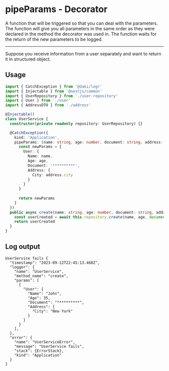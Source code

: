 # pipeParams - Decorator

A function that will be triggered so that you can deal with the parameters.
The function will give you all parameters in the same order as they were declared in the method the decorator was used in.
The function waits for the return of the new parameters to be logged.

---
Suppose you receive information from a user separately and want to return it in structured object.

## Usage
```typescript
import { CatchException } from '@daki/logr'
import { Injectable } from '@nestjs/common'
import { UserRepository } from './user-repository'
import { User } from './user'
import { AddressDTO } from './address'

@Injectable()
class UserService {
  constructor(private readonly repository: UserRepository) {}

  @CatchException({
    kind: 'Application',
    pipeParams: (name: string, age: number, document: string, address: AddressDTO) => {
      const newParams = {
        User: {
          Name: name,
          Age: age,
          Document: '**********',
          Address: {
            City: address.city
          }
        }
      }
      
      return newParams
    }
  })
  public async create(name: string, age: number, document: string, address: AddressDTO): Promise<User> {
    const userCreated = await this.repository.create(name, age, document, address)
    return userCreated
  }
}
```

## Log output
```text 
UserService fails {
  "timestamp": "2023-09-12T22:45:13.468Z",
  "logger": {
    "name": "UserService",
    "method_name": "create",
    "params": [
      {
        "User": {
          "Name": "John",
          "Age": 35,
          "Document": "**********",
          "Address": {
            "City": "New York"
          }
        }
      }
    ],
  },
  "error": {
    "name": "UserServiceError",
    "message": "UserService fails",
    "stack": {ErrorStack},
    "kind": "Application"
  }
}
```